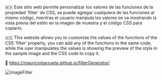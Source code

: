 🇲🇽 Este sitio web permite personalizar los valores de las funciones de la propiedad 'filter' de CSS, se puede agregar cualquiera de las funciones al mismo código, mientras el usuario manipula los valores se va mostrando la vista previa del estilo en la imagen de muestra y el código CSS para copiarlo.

🇺🇸 This website allows you to customize the values of the functions of the CSS 'filter' property, you can add any of the functions to the same code, while the user manipulates the values is showing the preview of the style in the sample image and the CSS code to copy it.

🔗 https://mauriciobarrueta.github.io/filterGenerator/


![imageFilter](https://github.com/user-attachments/assets/27c250f7-6db9-43d1-ba69-bdced32bcab3)
